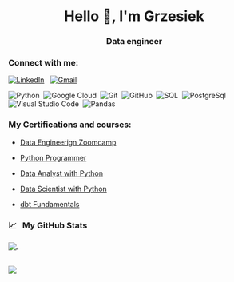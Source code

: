 <h1 align="center">Hello 👋, I'm Grzesiek</h1>
<h3 align="center">Data engineer</h3>

<h3 align="left">Connect with me:</h3>
<p align="left">

<a href="https://www.linkedin.com/in/grzegorz-g%C4%85tkowski-811727125/"><img alt="LinkedIn" src="https://img.shields.io/badge/linkedin%20-%230077B5.svg?&style=flat&logo=linkedin&logoColor=white"/></a> &nbsp;
<a href="mailto:grzegorzgatkowski@gmail.com"><img alt="Gmail" src="https://img.shields.io/badge/Gmail-D14836?style=flat&logo=gmail&logoColor=white" /></a> &nbsp;


![Python](https://img.shields.io/badge/-Python-05122A?style=flat&logo=python)&nbsp;
![Google Cloud](https://img.shields.io/badge/Google_Cloud-4285F4?style=flat&logo=google-cloud&logoColor=white)&nbsp;
![Git](https://img.shields.io/badge/-Git-05122A?style=flat&logo=git)&nbsp;
![GitHub](https://img.shields.io/badge/-GitHub-05122A?style=flat&logo=github)&nbsp;
![SQL](https://img.shields.io/badge/MySQL-005C84?style=flat&logo=mysql&logoColor=white)&nbsp;
![PostgreSql](https://img.shields.io/badge/PostgreSQL-316192?style=flat&logo=postgresql&logoColor=white)&nbsp;
![Visual Studio Code](https://img.shields.io/badge/-Visual%20Studio%20Code-05122A?style=flat&logo=visual-studio-code&logoColor=007ACC)&nbsp;
![Pandas](https://img.shields.io/badge/pandas%20-%23150458.svg?&style=flat&logo=pandas&logoColor=white)&nbsp;

<h3 align="left">My Certifications and courses:</h3>

- [Data Engineerign Zoomcamp](https://certificate.datatalks.club/dezoomcamp/2023/a7207fbd1d6ee9ab048bb471e7878e65186c95a1.pdf)

- [Python Programmer](https://www.datacamp.com/statement-of-accomplishment/track/1c3d172a658ff8e88e3b60a7a6775ebfccb4ce59)

- [Data Analyst with Python](https://www.datacamp.com/statement-of-accomplishment/track/015e9dbeec17064fecf422c4c7757ceba7f58b41)

- [Data Scientist with Python](https://www.datacamp.com/statement-of-accomplishment/track/03ffffe17e3cf0df2dc595363f9c18752fa70e93)

- [dbt Fundamentals](https://www.credential.net/a24f8df8-55ce-4f5c-9136-f40c6675c421)

### &#x1f4c8; &nbsp; My GitHub Stats
<a href="https://github.com/GrzegorzGatkowski">
  <img align="center" src="https://github-readme-stats.vercel.app/api?username=GrzegorzGatkowski&show_icons=true&theme=dark&count_private=true&include_all_commits=true&disable_animations=True&hide=prs,issues,contribs"/>
  </a>
&nbsp; <p/> <br/>

<a href="https://github.com/GrzegorzGatkowski">
  <img align="center" src="https://github-readme-stats.vercel.app/api/top-langs/?username=GrzegorzGatkowski&layout=compact&theme=dark&include_all_commits=true&count_private=true&disable_animations=True"/>
  </a>
